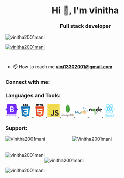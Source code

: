 <h1 align="center">Hi 👋, I'm vinitha</h1>
<h3 align="center">Full stack developer</h3>

<p align="left"> <img src="https://komarev.com/ghpvc/?username=vinitha2001mani&label=Profile%20views&color=0e75b6&style=flat" alt="vinitha2001mani" /> </p>

<p align="left"> <a href="https://github.com/ryo-ma/github-profile-trophy"><img src="https://github-profile-trophy.vercel.app/?username=vinitha2001mani" alt="vinitha2001mani" /></a> </p>

<p align="left"> <a href="https://twitter.com/" target="blank"><img src="https://img.shields.io/twitter/follow/?logo=twitter&style=for-the-badge" alt="" /></a> </p>

- 📫 How to reach me **vini13302001@gmail.com**

<h3 align="left">Connect with me:</h3>
<p align="left">
</p>

<h3 align="left">Languages and Tools:</h3>
<p align="left"> <a href="https://getbootstrap.com" target="_blank" rel="noreferrer"> <img src="https://raw.githubusercontent.com/devicons/devicon/master/icons/bootstrap/bootstrap-plain-wordmark.svg" alt="bootstrap" width="40" height="40"/> </a> <a href="https://www.w3schools.com/css/" target="_blank" rel="noreferrer"> <img src="https://raw.githubusercontent.com/devicons/devicon/master/icons/css3/css3-original-wordmark.svg" alt="css3" width="40" height="40"/> </a> <a href="https://www.w3.org/html/" target="_blank" rel="noreferrer"> <img src="https://raw.githubusercontent.com/devicons/devicon/master/icons/html5/html5-original-wordmark.svg" alt="html5" width="40" height="40"/> </a> <a href="https://developer.mozilla.org/en-US/docs/Web/JavaScript" target="_blank" rel="noreferrer"> <img src="https://raw.githubusercontent.com/devicons/devicon/master/icons/javascript/javascript-original.svg" alt="javascript" width="40" height="40"/> </a> <a href="https://www.mongodb.com/" target="_blank" rel="noreferrer"> <img src="https://raw.githubusercontent.com/devicons/devicon/master/icons/mongodb/mongodb-original-wordmark.svg" alt="mongodb" width="40" height="40"/> </a> <a href="https://www.mysql.com/" target="_blank" rel="noreferrer"> <img src="https://raw.githubusercontent.com/devicons/devicon/master/icons/mysql/mysql-original-wordmark.svg" alt="mysql" width="40" height="40"/> </a> <a href="https://nodejs.org" target="_blank" rel="noreferrer"> <img src="https://raw.githubusercontent.com/devicons/devicon/master/icons/nodejs/nodejs-original-wordmark.svg" alt="nodejs" width="40" height="40"/> </a> <a href="https://reactjs.org/" target="_blank" rel="noreferrer"> <img src="https://raw.githubusercontent.com/devicons/devicon/master/icons/react/react-original-wordmark.svg" alt="react" width="40" height="40"/> </a> </p>

<h3 align="left">Support:</h3>
<p><a href="https://www.buymeacoffee.com/Vinitha2001mani"> <img align="left" src="https://cdn.buymeacoffee.com/buttons/v2/default-yellow.png" height="50" width="210" alt="Vinitha2001mani" /></a><a href="https://ko-fi.com/Vinitha2001mani"> <img align="left" src="https://cdn.ko-fi.com/cdn/kofi3.png?v=3" height="50" width="210" alt="Vinitha2001mani" /></a></p><br><br>

<p><img align="left" src="https://github-readme-stats.vercel.app/api/top-langs?username=vinitha2001mani&show_icons=true&locale=en&layout=compact" alt="vinitha2001mani" /></p>

<p>&nbsp;<img align="center" src="https://github-readme-stats.vercel.app/api?username=vinitha2001mani&show_icons=true&locale=en" alt="vinitha2001mani" /></p>

<p><img align="center" src="https://github-readme-streak-stats.herokuapp.com/?user=vinitha2001mani&" alt="vinitha2001mani" /></p>
